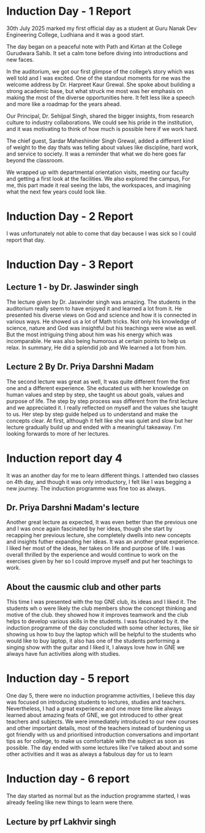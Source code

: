 # Induction Day - 1 Report
30th July 2025 marked my first official day as a student at Guru Nanak Dev Engineering College, Ludhiana and it was a good start.

The day began on a peaceful note with Path and Kirtan at the College Gurudwara Sahib. It set a calm tone before diving into introductions and new faces.

In the auditorium, we got our first  glimpse of the college’s story which was well told and I was excited. One of the standout moments for me was the welcome address by Dr. Harpreet Kaur Grewal. She spoke about building a strong academic base, but what struck me most was her emphasis on making the most of the diverse opportunities here. It felt less like a speech and more like a roadmap for the years ahead.

Our Principal, Dr. Sehijpal Singh, shared the bigger insights, from research culture to industry collaborations. We could see his pride in the institution, and it was motivating to think of how much is possible here if we work hard.

The chief guest, Sardar Maheshinder Singh Grewal, added a different kind of weight to the day thats was telling about  values like discipline, hard work, and service to society. It was a reminder that what we do here goes far beyond the classroom.

We wrapped up with departmental orientation visits, meeting our faculty and getting a first look at the facilities. We also explored the campus, For me, this part made it real seeing the labs, the workspaces, and imagining what the next few years could look like.

# Induction Day - 2 Report 
I was unfortunately not able to come that day because I was sick so I could report that day.

# Induction Day - 3 Report
## Lecture 1 - by Dr. Jaswinder singh
The lecture given by Dr. Jaswinder singh was amazing. The students in the auditorium really seem to have enjoyed it and learned a lot from it. He presented his diverse views on God and science and how it is connected in various ways. He showed us a lot of Math tricks. Not only his knowledge of science, nature and God was insightful but his teachings were wise as well. But the most intriguing thing about him was his energy which was incomparable. He was also being humorous at certain points to help us relax. In summary, He did a splendid job and We learned a lot from him.

## Lecture 2 By Dr. Priya Darshni Madam
The second lecture was great as well, It was quite different from the first one and a different experience. She educated us with her knowledge on human values and step by step, she taught us about goals, values and purpose of life. The step by step process was different from the first lecture and we appreciated it. I really reflected on myself and the values she taught to us. Her step by step guide helped us to understand and make the concepts clear. At first, although it felt like she was quiet and slow but her lecture gradually build up and ended with a meaningful takeaway. I'm looking forwards to more of her lectures.

# Induction report day 4
It was an another day for me to learn different things. I attended two classes on 4th day, and though it was only introductory, I felt like I was begging a new journey. The induction programme was fine too as always.
## Dr. Priya Darshni Madam's lecture
Another great lecture as expected, It was even better than the previous one and I was once again fascinated by her ideas, though she start by recapping her previous lecture, she completely dwells into new concepts and insights futher expanding her ideas. It was an another great experience. I liked her most of the ideas, her takes on life and purpose of life. I was overall thrilled by the experience and would continue to work on the exercises given by her so I could improve myself and put her teachings to work.
## About the causmic club and other parts
This time I was presented with the top GNE club, its ideas and I liked it. The students wh o were likely the club members show the concept thinking and motive of the club. they showed how it improves teamwork and the club helps to develop various skills in the students. I was fascinated by it. the induction programme of the day concluded with some other lectures, like sir showing us how to buy the laptop which will be helpful to the students who would like to buy laptop, it also has one of the students performing a singing show with the guitar and I liked it, I always love how in GNE we always have fun activities along with studies.

# Induction day - 5 report
One day 5, there were no induction programme activities, I believe this day was focused on introducing students to lectures, studies and teachers. Nevertheless, I had a great experience and one more time like always learned about amazing feats of GNE, we got introduced to other great teachers and subjects. We were immediately introduced to our 
new courses and other important details, most of the teachers instead of burdening us got friendly with us and prioritised introduction conversations and important tips as for college, to make us comfortable with the subject as soon as possible. The day ended with some lectures like I've talked about and some other activities and it was as always a fabulous day for us to learn

# Induction day - 6 report
The day started as normal but as the induction programme started, I was already feeling like new things to learn were there.
## Lecture by prf Lakhvir singh

